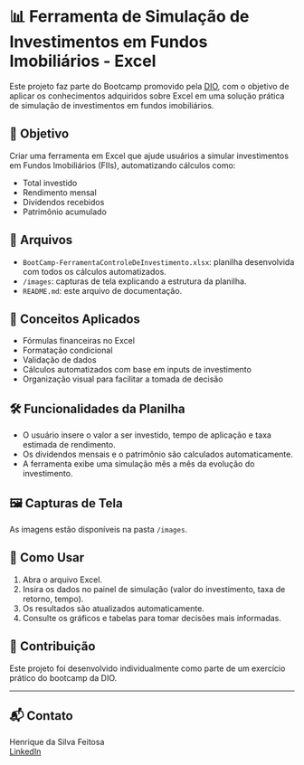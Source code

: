 # 📊 Ferramenta de Simulação de Investimentos em Fundos Imobiliários - Excel

Este projeto faz parte do Bootcamp promovido pela [DIO](https://www.dio.me/), com o objetivo de aplicar os conhecimentos adquiridos sobre Excel em uma solução prática de simulação de investimentos em fundos imobiliários.

## 🎯 Objetivo

Criar uma ferramenta em Excel que ajude usuários a simular investimentos em Fundos Imobiliários (FIIs), automatizando cálculos como:

- Total investido
- Rendimento mensal
- Dividendos recebidos
- Patrimônio acumulado

## 📁 Arquivos

- `BootCamp-FerramentaControleDeInvestimento.xlsx`: planilha desenvolvida com todos os cálculos automatizados.
- `/images`: capturas de tela explicando a estrutura da planilha.
- `README.md`: este arquivo de documentação.

## 🧠 Conceitos Aplicados

- Fórmulas financeiras no Excel
- Formatação condicional
- Validação de dados
- Cálculos automatizados com base em inputs de investimento
- Organização visual para facilitar a tomada de decisão

## 🛠️ Funcionalidades da Planilha

- O usuário insere o valor a ser investido, tempo de aplicação e taxa estimada de rendimento.
- Os dividendos mensais e o patrimônio são calculados automaticamente.
- A ferramenta exibe uma simulação mês a mês da evolução do investimento.

## 🖼️ Capturas de Tela

As imagens estão disponíveis na pasta `/images`.

## 🚀 Como Usar

1. Abra o arquivo Excel.
2. Insira os dados no painel de simulação (valor do investimento, taxa de retorno, tempo).
3. Os resultados são atualizados automaticamente.
4. Consulte os gráficos e tabelas para tomar decisões mais informadas.

## 🤝 Contribuição

Este projeto foi desenvolvido individualmente como parte de um exercício prático do bootcamp da DIO.

---

## 📬 Contato

Henrique da Silva Feitosa  
[LinkedIn](https://www.linkedin.com/in/henriquedasilvafeitosa/)  
